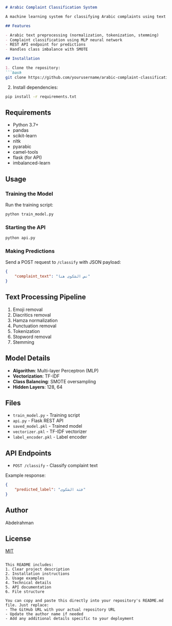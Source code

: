 

```markdown
# Arabic Complaint Classification System

A machine learning system for classifying Arabic complaints using text processing and neural networks.

## Features

- Arabic text preprocessing (normalization, tokenization, stemming)
- Complaint classification using MLP neural network
- REST API endpoint for predictions
- Handles class imbalance with SMOTE

## Installation

1. Clone the repository:
```bash
git clone https://github.com/yourusername/arabic-complaint-classification.git
```

2. Install dependencies:
```bash
pip install -r requirements.txt
```

## Requirements

- Python 3.7+
- pandas
- scikit-learn
- nltk
- pyarabic
- camel-tools
- flask (for API)
- imbalanced-learn

## Usage

### Training the Model
Run the training script:
```bash
python train_model.py
```

### Starting the API
```bash
python api.py
```

### Making Predictions
Send a POST request to `/classify` with JSON payload:
```json
{
    "complaint_text": "نص الشكوى هنا"
}
```

## Text Processing Pipeline

1. Emoji removal
2. Diacritics removal
3. Hamza normalization
4. Punctuation removal
5. Tokenization
6. Stopword removal
7. Stemming

## Model Details

- **Algorithm**: Multi-layer Perceptron (MLP)
- **Vectorization**: TF-IDF
- **Class Balancing**: SMOTE oversampling
- **Hidden Layers**: 128, 64

## Files

- `train_model.py` - Training script
- `api.py` - Flask REST API
- `saved_model.pkl` - Trained model
- `vectorizer.pkl` - TF-IDF vectorizer
- `label_encoder.pkl` - Label encoder

## API Endpoints

- `POST /classify` - Classify complaint text

Example response:
```json
{
    "predicted_label": "فئة الشكوى"
}
```

## Author

Abdelrahman

## License

[MIT](LICENSE)
```

This README includes:
1. Clear project description
2. Installation instructions
3. Usage examples
4. Technical details
5. API documentation
6. File structure

You can copy and paste this directly into your repository's README.md file. Just replace:
- The GitHub URL with your actual repository URL
- Update the author name if needed
- Add any additional details specific to your deployment
